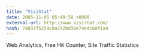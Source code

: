 ```yaml
---
title: "VisiStat"
date: 2005-11-05 05:49:58 +0000
external-url: http://www.visistat.com/
hash: 74837f5254c0a792bd38e74edc60f1a4
---
```


Web Analytics, Free Hit Counter, Site Traffic Statistics
